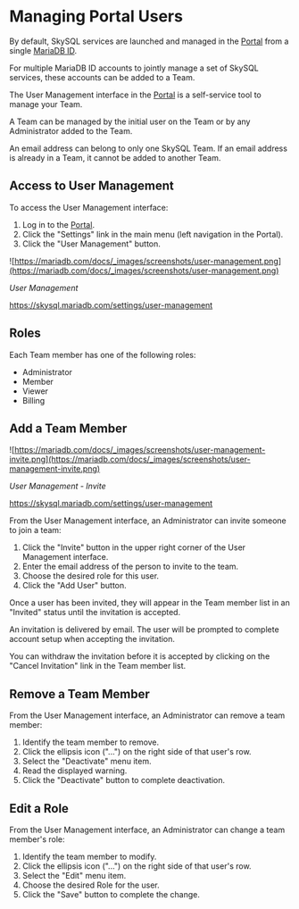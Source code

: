 # Managing Portal Users

By default, SkySQL services are launched and managed in the [Portal](https://mariadb.com/docs/skysql-dbaas/working/nr-portal/) from a single [MariaDB ID](https://mariadb.com/docs/skysql-dbaas/working/nr-mariadb-id/).

For multiple MariaDB ID accounts to jointly manage a set of SkySQL services, these accounts can be added to a Team.

The User Management interface in the [Portal](https://mariadb.com/docs/skysql-dbaas/working/nr-portal/) is a self-service tool to manage your Team.

A Team can be managed by the initial user on the Team or by any Administrator added to the Team.

An email address can belong to only one SkySQL Team. If an email address is already in a Team, it cannot be added to another Team.

## **Access to User Management**

To access the User Management interface:

1. Log in to the [Portal](https://mariadb.com/docs/skysql-dbaas/working/nr-portal/).
2. Click the "Settings" link in the main menu (left navigation in the Portal).
3. Click the "User Management" button.

![https://mariadb.com/docs/_images/screenshots/user-management.png](https://mariadb.com/docs/_images/screenshots/user-management.png)

*User Management*

https://skysql.mariadb.com/settings/user-management

## **Roles**

Each Team member has one of the following roles:

- Administrator
- Member
- Viewer
- Billing

## **Add a Team Member**

![https://mariadb.com/docs/_images/screenshots/user-management-invite.png](https://mariadb.com/docs/_images/screenshots/user-management-invite.png)

*User Management - Invite*

https://skysql.mariadb.com/settings/user-management

From the User Management interface, an Administrator can invite someone to join a team:

1. Click the "Invite" button in the upper right corner of the User Management interface.
2. Enter the email address of the person to invite to the team.
3. Choose the desired role for this user.
4. Click the "Add User" button.

Once a user has been invited, they will appear in the Team member list in an "Invited" status until the invitation is accepted.

An invitation is delivered by email. The user will be prompted to complete account setup when accepting the invitation.

You can withdraw the invitation before it is accepted by clicking on the "Cancel Invitation" link in the Team member list.

## **Remove a Team Member**

From the User Management interface, an Administrator can remove a team member:

1. Identify the team member to remove.
2. Click the ellipsis icon ("...") on the right side of that user's row.
3. Select the "Deactivate" menu item.
4. Read the displayed warning.
5. Click the "Deactivate" button to complete deactivation.

## **Edit a Role**

From the User Management interface, an Administrator can change a team member's role:

1. Identify the team member to modify.
2. Click the ellipsis icon ("...") on the right side of that user's row.
3. Select the "Edit" menu item.
4. Choose the desired Role for the user.
5. Click the "Save" button to complete the change.